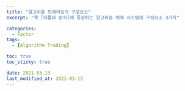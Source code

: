 ```yaml
---
title: "알고리즘 트레이딩의 구성요소"
excerpt: "책 [터틀의 방식]에 등장하는 알고리즘 매매 시스템의 구성요소 3가지"

categories:
  - Factor
tags:
  - [Algorithm Trading]

toc: true
toc_sticky: true

date: 2021-03-13
last_modified_at: 2021-03-13
---
```



